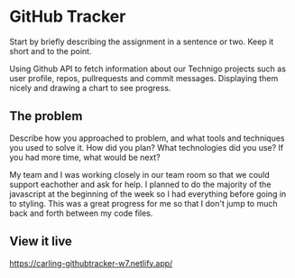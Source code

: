 # GitHub Tracker

Start by briefly describing the assignment in a sentence or two. Keep it short and to the point.

Using Github API to fetch information about our Technigo projects such as user profile, repos, pullrequests and commit messages. Displaying them nicely and drawing a chart to see progress.

## The problem

Describe how you approached to problem, and what tools and techniques you used to solve it. How did you plan? What technologies did you use? If you had more time, what would be next?

My team and I was working closely in our team room so that we could support eachother and ask for help. I planned to do the majority of the javascript at the beginning of the week so I had everything before going in to styling. This was a great progress for me so that I don't jump to much back and forth between my code files.

## View it live

https://carling-githubtracker-w7.netlify.app/
